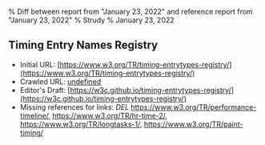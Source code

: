 % Diff between report from "January 23, 2022" and reference report from "January 23, 2022"
% Strudy
% January 23, 2022

## Timing Entry Names Registry

- Initial URL: [https://www.w3.org/TR/timing-entrytypes-registry/](https://www.w3.org/TR/timing-entrytypes-registry/)
- Crawled URL: [undefined](undefined)
- Editor's Draft: [https://w3c.github.io/timing-entrytypes-registry/](https://w3c.github.io/timing-entrytypes-registry/)
- Missing references for links: *DEL* https://www.w3.org/TR/performance-timeline/, https://www.w3.org/TR/hr-time-2/, https://www.w3.org/TR/longtasks-1/, https://www.w3.org/TR/paint-timing/



